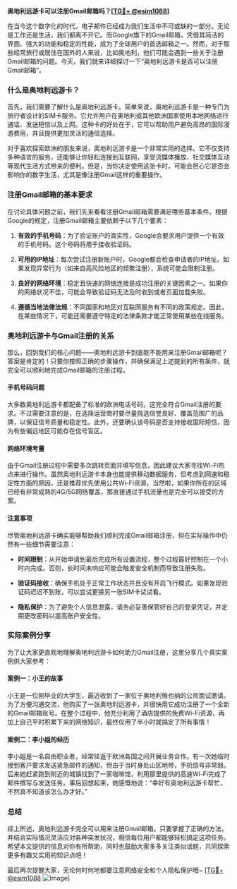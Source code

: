 **奥地利远游卡可以注册Gmail邮箱吗？[[TG💪+ @esim1088](https://t.me/s/esim1088)]**

在当今这个数字化的时代，电子邮件已经成为我们生活中不可或缺的一部分。无论是工作还是生活，我们都离不开它。而Google旗下的Gmail邮箱，凭借其简洁的界面、强大的功能和稳定的性能，成为了全球用户的首选邮箱之一。然而，对于那些经常旅行或居住在国外的人来说，比如奥地利，他们可能会遇到一些关于注册Gmail邮箱的问题。今天，我们就来详细探讨一下“奥地利远游卡是否可以注册Gmail邮箱”。

### 什么是奥地利远游卡？

首先，我们需要了解什么是奥地利远游卡。简单来说，奥地利远游卡是一种专门为旅行者设计的SIM卡服务。它允许用户在奥地利或其他欧洲国家使用本地网络进行通话、发送短信以及上网。这种卡的好处在于，它可以帮助用户避免高昂的国际漫游费用，并且提供更加灵活的通信选择。

对于喜欢探索欧洲的朋友来说，奥地利远游卡是一个非常实用的选择。它不仅支持多种语言的服务，还能够让你轻松连接到互联网，享受流媒体播放、社交媒体互动等现代生活方式带来的便利。但是，当你决定使用这张卡时，可能会担心它是否会影响你的数字生活，尤其是像注册Gmail这样的重要操作。

### 注册Gmail邮箱的基本要求

在讨论具体问题之前，我们先来看看注册Gmail邮箱需要满足哪些基本条件。根据Google的规定，注册Gmail邮箱主要依赖于以下几个要素：

1. **有效的手机号码**：为了验证账户的真实性，Google会要求用户提供一个有效的手机号码。这个号码将用于接收验证码。
   
2. **可用的IP地址**：每次尝试注册新账户时，Google都会检查申请者的IP地址。如果发现异常行为（如来自高风险地区的频繁注册），系统可能会限制注册。

3. **良好的网络环境**：稳定且快速的网络连接是成功注册的关键因素之一。如果你的网络状况不佳，可能会导致验证码无法及时收到或者页面加载失败。

4. **遵循当地法律法规**：不同国家和地区对互联网服务有不同的政策规定。因此，在某些情况下，可能还需要遵守特定的法律条款才能正常使用某些在线服务。

### 奥地利远游卡与Gmail注册的关系

那么，回到我们的核心问题——奥地利远游卡到底能不能用来注册Gmail邮箱呢？答案是肯定的！只要你按照正确的步骤操作，并确保满足上述提到的所有条件，就完全可以顺利地完成Gmail邮箱的注册过程。

#### 手机号码问题

大多数奥地利远游卡都配备了标准的欧洲电话号码，这完全符合Gmail注册的要求。不过需要注意的是，在选择运营商时要尽量挑选信誉良好、覆盖范围广的品牌，以保证信号质量和稳定性。此外，还要确认该号码是否支持接收国际短信，因为有些偏远地区可能存在信号盲区。

#### 网络环境考量

由于Gmail注册过程中需要多次跳转页面并填写信息，因此建议大家寻找Wi-Fi热点来进行操作。虽然奥地利远游卡本身也能提供移动数据服务，但考虑到网速和稳定性方面的原因，还是推荐优先使用公共Wi-Fi资源。当然啦，如果你所在的区域已经有非常成熟的4G/5G网络覆盖，那直接通过手机流量也是完全可以接受的方案。

#### 注意事项

尽管奥地利远游卡确实能够帮助我们顺利完成Gmail邮箱注册，但在实际操作中仍然有一些细节需要注意：

- **时间限制**：从开始申请到最后完成所有设置流程，整个过程最好控制在一个小时内完成。否则，长时间未响应可能会触发安全机制而导致注册失败。
  
- **验证码接收**：确保手机处于正常工作状态并且没有开启飞行模式。如果发现验证码迟迟不到账，可以尝试更换另一张SIM卡试试看。

- **隐私保护**：为了避免个人信息泄露，请务必妥善保管好自己的登录凭证，并定期更改密码以提高账户安全性。

### 实际案例分享

为了让大家更直观地理解奥地利远游卡如何助力Gmail注册，这里分享几个真实案例供大家参考：

#### 案例一：小王的故事

小王是一位刚毕业的大学生，最近收到了一家位于奥地利维也纳的公司面试邀请。为了方便沟通交流，他购买了一张奥地利远游卡，并很快用它成功注册了一个全新的Gmail邮箱账号。在整个过程中，他充分利用了酒店提供的免费Wi-Fi资源，再加上自己平时积累下来的网络知识，最终仅用了半小时就搞定了所有事情！

#### 案例二：李小姐的经历

李小姐是一名自由职业者，经常往返于欧洲各国之间开展业务合作。有一次她临时接到客户要求发送紧急邮件的通知，但由于当时身处山区地带，手机信号非常弱。后来她赶紧跑到附近的城镇找到了一家咖啡馆，利用那里提供的高速Wi-Fi完成了邮件撰写与发送任务。事后回想起来，她感慨地说：“幸好有奥地利远游卡帮忙，不然真不知道该怎么办才好。”

### 总结

综上所述，奥地利远游卡完全可以用来注册Gmail邮箱。只要掌握了正确的方法，并结合实际情况灵活应对各种突发状况，相信每位用户都能够轻松搞定这项任务。希望本文提供的信息对你有所帮助，同时也鼓励大家多多关注类似话题，共同探索更多有趣又实用的知识点吧！

最后再次提醒大家，无论何时何地都要注意网络安全和个人隐私保护哦~ [[TG💪+ @esim1088](https://t.me/s/esim1088) ![Image](https://i.postimg.cc/4NQfJmqS/Snipaste-2025-05-13-00-14-12.png)]